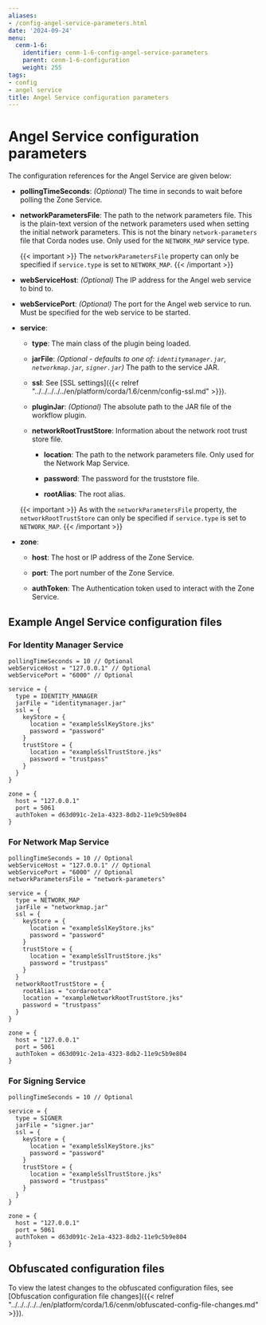 ```yaml
---
aliases:
- /config-angel-service-parameters.html
date: '2024-09-24'
menu:
  cenm-1-6:
    identifier: cenm-1-6-config-angel-service-parameters
    parent: cenm-1-6-configuration
    weight: 255
tags:
- config
- angel service
title: Angel Service configuration parameters
---
```


# Angel Service configuration parameters

The configuration references for the Angel Service are given below:

* **pollingTimeSeconds**:
*(Optional)* The time in seconds to wait before polling the Zone Service.

* **networkParametersFile**:
The path to the network parameters file. This is the plain-text version of the network parameters used when setting the initial network parameters. This is not the binary `network-parameters` file that Corda nodes use. Only used for the `NETWORK_MAP` service type.

  {{< important >}}
  The `networkParametersFile` property can only be specified if `service.type` is set to `NETWORK_MAP`.
  {{< /important >}}

* **webServiceHost**:
*(Optional)* The IP address for the Angel web service to bind to.

* **webServicePort**:
*(Optional)* The port for the Angel web service to run. Must be specified for the web service to be started.

* **service**:

  * **type**:
  The main class of the plugin being loaded.

  * **jarFile**:
  *(Optional - defaults to one of: `identitymanager.jar`, `networkmap.jar`, `signer.jar`)* The path to the service JAR.

  * **ssl**:
    See [SSL settings]({{< relref "../../../../../en/platform/corda/1.6/cenm/config-ssl.md" >}}).

  * **pluginJar**:
  *(Optional)* The absolute path to the JAR file of the workflow plugin.

  * **networkRootTrustStore**:
  Information about the network root trust store file.

    * **location**:
    The path to the network parameters file. Only used for the Network Map Service.

    * **password**:
    The password for the truststore file.

    * **rootAlias**:
    The root alias.

  {{< important >}}
  As with the `networkParametersFile` property, the `networkRootTrustStore` can only be specified if `service.type` is set to `NETWORK_MAP`.
  {{< /important >}}

* **zone**:

  * **host**:
  The host or IP address of the Zone Service.

  * **port**:
  The port number of the Zone Service.

  * **authToken**:
  The Authentication token used to interact with the Zone Service.

## Example Angel Service configuration files

### For Identity Manager Service

```
pollingTimeSeconds = 10 // Optional
webServiceHost = "127.0.0.1" // Optional
webServicePort = "6000" // Optional

service = {
  type = IDENTITY_MANAGER
  jarFile = "identitymanager.jar"
  ssl = {
    keyStore = {
      location = "exampleSslKeyStore.jks"
      password = "password"
    }
    trustStore = {
      location = "exampleSslTrustStore.jks"
      password = "trustpass"
    }
  }
}

zone = {
  host = "127.0.0.1"
  port = 5061
  authToken = d63d091c-2e1a-4323-8db2-11e9c5b9e804
}
```

### For Network Map Service

```
pollingTimeSeconds = 10 // Optional
webServiceHost = "127.0.0.1" // Optional
webServicePort = "6000" // Optional
networkParametersFile = "network-parameters"

service = {
  type = NETWORK_MAP
  jarFile = "networkmap.jar"
  ssl = {
    keyStore = {
      location = "exampleSslKeyStore.jks"
      password = "password"
    }
    trustStore = {
      location = "exampleSslTrustStore.jks"
      password = "trustpass"
    }
  }
  networkRootTrustStore = {
    rootAlias = "cordarootca"
    location = "exampleNetworkRootTrustStore.jks"
    password = "trustpass"
  }
}

zone = {
  host = "127.0.0.1"
  port = 5061
  authToken = d63d091c-2e1a-4323-8db2-11e9c5b9e804
}
```

### For Signing Service

```
pollingTimeSeconds = 10 // Optional

service = {
  type = SIGNER
  jarFile = "signer.jar"
  ssl = {
    keyStore = {
      location = "exampleSslKeyStore.jks"
      password = "password"
    }
    trustStore = {
      location = "exampleSslTrustStore.jks"
      password = "trustpass"
    }
  }
}

zone = {
  host = "127.0.0.1"
  port = 5061
  authToken = d63d091c-2e1a-4323-8db2-11e9c5b9e804
}
```

## Obfuscated configuration files

To view the latest changes to the obfuscated configuration files,
see [Obfuscation configuration file changes]({{< relref "../../../../../en/platform/corda/1.6/cenm/obfuscated-config-file-changes.md" >}}).
